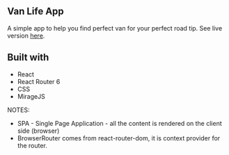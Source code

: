 ## Van Life App

A simple app to help you find perfect van for your perfect road tip. See live version [here](https://van-life-app.vercel.app).

## Built with

- React
- React Router 6
- CSS
- MirageJS

NOTES:
- SPA - Single Page Application - all the content is rendered on the client side (browser)
- BrowserRouter comes from react-router-dom, it is context provider for the router.